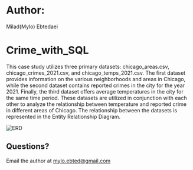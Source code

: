 # Author: 
Milad(Mylo) Ebtedaei

# Crime_with_SQL
This case study utilizes three primary datasets: chicago_areas.csv, chicago_crimes_2021.csv, and chicago_temps_2021.csv. The first dataset provides information on the various neighborhoods and areas in Chicago, while the second dataset contains reported crimes in the city for the year 2021. Finally, the third dataset offers average temperatures in the city for the same time period. These datasets are utilized in conjunction with each other to analyze the relationship between temperature and reported crime in different areas of Chicago. The relationship between the datasets is represented in the Entity Relationship Diagram.

![ERD](https://user-images.githubusercontent.com/121390440/234681153-a72a1f1d-edd4-485c-93da-cc7ab36218e3.jpg)

## Questions?
Email the author at mylo.ebted@gmail.com
